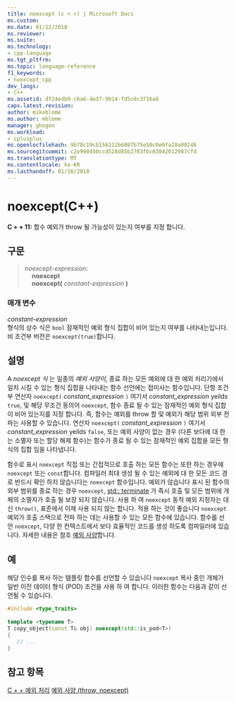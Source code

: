 ```yaml
---
title: noexcept (c + +) | Microsoft Docs
ms.custom: 
ms.date: 01/12/2018
ms.reviewer: 
ms.suite: 
ms.technology:
- cpp-language
ms.tgt_pltfrm: 
ms.topic: language-reference
f1_keywords:
- noexcept_cpp
dev_langs:
- C++
ms.assetid: df24edb9-c6a6-4e37-9914-fd5c0c3716a8
caps.latest.revision: 
author: mikeblome
ms.author: mblome
manager: ghogen
ms.workload:
- cplusplus
ms.openlocfilehash: 9b78c19cb156312b6087b75e50c0e0fa28a00246
ms.sourcegitcommit: c2e990450ccd528d85b2783fbc63042612987cfd
ms.translationtype: MT
ms.contentlocale: ko-KR
ms.lasthandoff: 01/16/2018
---
```

# <a name="noexcept-c"></a>noexcept(C++)
**C + + 11:** 함수 예외가 throw 될 가능성이 있는지 여부를 지정 합니다.  
  
## <a name="syntax"></a>구문  
  
> *noexcept-expression*:  
> &nbsp;&nbsp;&nbsp;&nbsp;**noexcept**  
> &nbsp;&nbsp;&nbsp;&nbsp;**noexcept(** *constant-expression* **)**  
  
### <a name="parameters"></a>매개 변수  
 *constant-expression*  
 형식의 상수 식은 `bool` 잠재적인 예외 형식 집합이 비어 있는지 여부를 나타내는입니다. 비 조건부 버전은 `noexcept(true)`합니다.  
  
## <a name="remarks"></a>설명  
 A *noexcept 식* 는 일종의 *예외 사양이*, 종료 하는 모든 예외에 대 한 예외 처리기에서 일치 시킬 수 있는 형식 집합을 나타내는 함수 선언에는 접미사는 함수입니다. 단항 조건부 연산자 `noexcept(` *constant_expression* `)` 여기서 *constant_expression* yeilds `true`, 및 해당 무조건 동의어 `noexcept`, 함수 종료 될 수 있는 잠재적인 예외 형식 집합이 비어 있는지를 지정 합니다. 즉, 함수는 예외를 throw 할 및 예외가 해당 범위 외부 전파는 사용할 수 있습니다. 연산자 `noexcept(` *constant_expression* `)` 여기서 *constant_expression* yeilds `false`, 또는 예외 사양이 없는 경우 (다른 보다에 대 한는 소멸자 또는 할당 해제 함수)는 함수가 종료 될 수 있는 잠재적인 예외 집합을 모든 형식의 집합 임을 나타냅니다.  
 
 함수로 표시 `noexcept` 직접 또는 간접적으로 호출 하는 모든 함수는 또한 하는 경우에 `noexcept` 또는 `const`합니다. 컴파일러 최대 생성 될 수 있는 예외에 대 한 모든 코드 경로 반드시 확인 하지 않습니다는 `noexcept` 함수입니다. 예외가 않습니다 표시 된 함수의 외부 범위를 종료 하는 경우 `noexcept`, [std:: terminate](../standard-library/exception-functions.md#terminate) 가 즉시 호출 및 모든 범위에 개체의 소멸자가 호출 될 보장 되지 않습니다. 사용 하 여 `noexcept` 동적 예외 지정자는 대신 `throw()`, 표준에서 이제 사용 되지 않는 합니다. 적용 하는 것이 좋습니다 `noexcept` 예외가 호출 스택으로 전파 하는 데는 사용할 수 있는 모든 함수에 있습니다. 함수를 선언 `noexcept`, 다양 한 컨텍스트에서 보다 효율적인 코드를 생성 하도록 컴파일러에 있습니다. 자세한 내용은 참조 [예외 사양](exception-specifications-throw-cpp.md)합니다.   
  
## <a name="example"></a>예  
해당 인수를 복사 하는 템플릿 함수를 선언할 수 있습니다 `noexcept` 복사 중인 개체가 일반 이전 데이터 형식 (POD) 조건을 사용 하 여 합니다. 이러한 함수는 다음과 같이 선언될 수 있습니다.  
  
```cpp  
#include <type_traits>  
  
template <typename T>  
T copy_object(const T& obj) noexcept(std::is_pod<T>)  
{  
   // ...   
}  
```  
  
## <a name="see-also"></a>참고 항목  
 [C + + 예외 처리](cpp-exception-handling.md) [예외 사양 (throw, noexcept)](exception-specifications-throw-cpp.md)